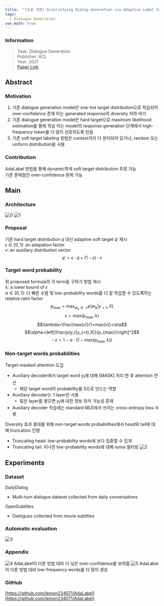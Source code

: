 ```yaml
---
title:  "[논문 리뷰] Diversifying Dialog Generation via Adaptive Label Smoothing (AdaLabel)"
tags:
  - Dialogue Generation
use_math: true
---
```


### Information
> Task: Dialogue Generation \
> Publisher: ACL \
> Year: 2021 \
> [Paper Link](https://arxiv.org/pdf/2105.14556.pdf)

## Abstract
### Motivation
1. 기존 dialogue generation model은 one-hot target distribution으로 학습되어 over-confidence 존재
이는 generated response의 diversity 저하 야기
2. 기존 dialogue generation model은 hard target으로 maximum likelihood estimation를 통해 학습
이는 model의 response generation 단계에서 high-frequency token를 더 많이 선호하도록 만듬
3. 기존 soft target labeling 방법은 context끼리 다 분리되어 있거나, random 또는 uniform distribution을 사용

### Contribution
AdaLabel 방법을 통해 dynamic하게 soft target distribution 추정 가능\
기존 문제점인 over-confidence 완화 가능

## Main
### Architecture
![0](https://squiduu.github.io/assets/images/review/adalabel/0.png)
![1](https://squiduu.github.io/assets/images/review/adalabel/1.png)
### Proposal
기존 hard target distribution $q$ 대신 adaptive soft target $q'$ 제시\
$\epsilon\in[0,1]$: an adapation factor\
$v$: an auxiliary distribution vector
$$q' = {\epsilon}{\cdot}q+(1-{\epsilon}){\cdot}v$$

### Target word probability
위 proposed formula의 각 term을 구하기 방법 제시\
$\lambda$: a lower bound of $\epsilon$\
$\alpha\in[0,1]$: 더 빠른 수렴 및 low-probability words를 더 잘 학습할 수 있도록하는 relative ratio factor
$$p_{max}=\max_{w_k\in\mathcal{V}}p(w_k|y_{<t},X)$$
$$\epsilon=max(p_{max}, \lambda)$$
$$\lambda=\frac{max(v)}{1+max(v)}+\eta$$
$$\alpha=\left[\frac{p(y_t|y_{<t},X)}{p_{max}}\right]^2$$
$$\therefore\epsilon=1-\alpha\cdot(1-max(p_{max},\lambda))$$

### Non-target words probabilities
Target-masked attention 도입
- Auxiliary decoder에서 target word $y_t$에 대해 [MASK] 처리 한 후 attention 연산
    - 해당 target word의 probability를 0으로 만드는 역할
- Auxiliary decoder는 1 layer만 사용
    - 많은 layer를 쌓으면 $y_t$에 대한 정보 희석 가능성 존재
- Auxiliary decoder 학습에는 standard MLE에서 쓰이는 cross-entropy loss 사용

Diversity 효과 증대를 위해 non-target words probabilities에서 head와 tail에 대해 truncation 진행
- Truncating head: low-probability words에 보다 집중할 수 있게
- Truncating tail: 지나친 low-probability words에 대해 noise 필터링
![2](https://squiduu.github.io/assets/images/review/adalabel/2.png)

## Experiments
### Dataset
DailyDialog
- Multi-turn dialogue dataset collected from daily conversations

OpenSubtitles
- Dialogues collected from movie subtitles

### Automatic evaluation
![3](https://squiduu.github.io/assets/images/review/adalabel/3.png)

### Appendix
![4](https://squiduu.github.io/assets/images/review/adalabel/4.png)
AdaLabel이 다른 방법 대비 더 낮은 over-confidence를 보여줌
![5](https://squiduu.github.io/assets/images/review/adalabel/5.png)
AdaLabel이 다른 방법 대비 low-frequency words를 더 많이 생성

### GitHub
[https://github.com/lemon234071/AdaLabel](https://github.com/lemon234071/AdaLabel)